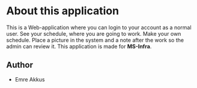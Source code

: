 # About this application 
This is a Web-application where you can login to your account as a normal user. See your schedule, where you are going to work. Make your own schedule. Place a picture in the system and a note after the work so the admin can review it. This application is made for **MS-Infra**.

## Author 
- Emre Akkus 